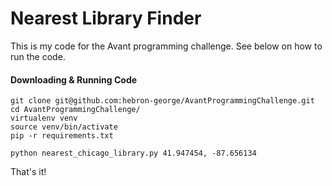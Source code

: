 # Nearest Library Finder

This is my code for the Avant programming challenge. 
See below on how to run the code.

#### Downloading & Running Code

```
git clone git@github.com:hebron-george/AvantProgrammingChallenge.git
cd AvantProgrammingChallenge/
virtualenv venv
source venv/bin/activate
pip -r requirements.txt

python nearest_chicago_library.py 41.947454, -87.656134

```

That's it!

